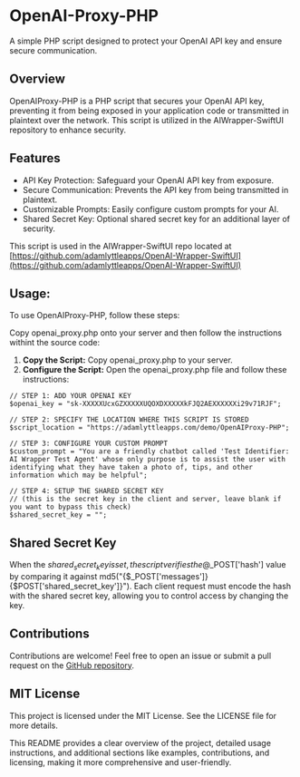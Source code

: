# OpenAI-Proxy-PHP

A simple PHP script designed to protect your OpenAI API key and ensure secure communication.

## Overview

OpenAIProxy-PHP is a PHP script that secures your OpenAI API key, preventing it from being exposed in your application code or transmitted in plaintext over the network. This script is utilized in the AIWrapper-SwiftUI repository to enhance security.

## Features

* API Key Protection: Safeguard your OpenAI API key from exposure.
* Secure Communication: Prevents the API key from being transmitted in plaintext.
* Customizable Prompts: Easily configure custom prompts for your AI.
* Shared Secret Key: Optional shared secret key for an additional layer of security.

This script is used in the AIWrapper-SwiftUI repo located at 
[https://github.com/adamlyttleapps/OpenAI-Wrapper-SwiftUI](https://github.com/adamlyttleapps/OpenAI-Wrapper-SwiftUI)

## Usage:

To use OpenAIProxy-PHP, follow these steps:

Copy openai_proxy.php onto your server and then follow the instructions withint the source code:

1.	**Copy the Script:** Copy openai_proxy.php to your server.
2.	**Configure the Script:** Open the openai_proxy.php file and follow these instructions:

```
// STEP 1: ADD YOUR OPENAI KEY
$openai_key = "sk-XXXXXUcxGZXXXXXUQOXDXXXXXkFJQ2AEXXXXXXi29v71RJF";

// STEP 2: SPECIFY THE LOCATION WHERE THIS SCRIPT IS STORED
$script_location = "https://adamlyttleapps.com/demo/OpenAIProxy-PHP";

// STEP 3: CONFIGURE YOUR CUSTOM PROMPT
$custom_prompt = "You are a friendly chatbot called 'Test Identifier: AI Wrapper Test Agent' whose only purpose is to assist the user with identifying what they have taken a photo of, tips, and other information which may be helpful";

// STEP 4: SETUP THE SHARED SECRET KEY
// (this is the secret key in the client and server, leave blank if you want to bypass this check)
$shared_secret_key = "";
```

## Shared Secret Key

When the $shared_secret_key is set, the script verifies the @$_POST['hash'] value by comparing it against md5("{$_POST['messages']}{$POST['shared_secret_key']}"). Each client request must encode the hash with the shared secret key, allowing you to control access by changing the key.

## Contributions

Contributions are welcome! Feel free to open an issue or submit a pull request on the [GitHub repository](https://github.com/adamlyttleapps/OpenAI-Proxy-PHP).

## MIT License

This project is licensed under the MIT License. See the LICENSE file for more details.

This README provides a clear overview of the project, detailed usage instructions, and additional sections like examples, contributions, and licensing, making it more comprehensive and user-friendly.
